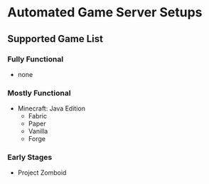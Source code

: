 # Automated Game Server Setups

## Supported Game List

### Fully Functional
- none

### Mostly Functional
- Minecraft: Java Edition
    - Fabric
    - Paper
    - Vanilla
    - Forge

### Early Stages
- Project Zomboid